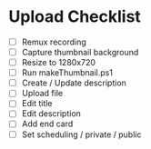 # Upload Checklist
- [ ] Remux recording
- [ ] Capture thumbnail background
- [ ] Resize to 1280x720
- [ ] Run makeThumbnail.ps1
- [ ] Create / Update description
- [ ] Upload file
- [ ] Edit title
- [ ] Edit description
- [ ] Add end card
- [ ] Set scheduling / private / public
